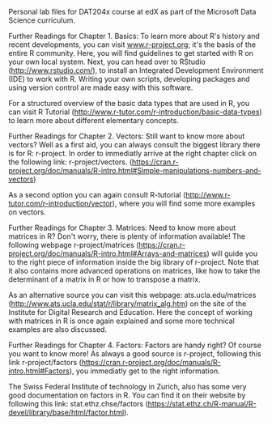 Personal lab files for DAT204x course at edX as part of the Microsoft Data Science curriculum.

Further Readings for Chapter 1. Basics:
To learn more about R's history and recent developments, you can visit www.r-project.org; it's the basis of the entire R community. Here, you will find guidelines to get started with R on your own local system. Next, you can head over to RStudio (http://www.rstudio.com/), to install an Integrated Development Environment (IDE) to work with R. Writing your own scripts, developing packages and using version control are made easy with this software. 

For a structured overview of the basic data types that are used in R, you can visit R Tutorial (http://www.r-tutor.com/r-introduction/basic-data-types) to learn more about different elementary concepts.


Further Readings for Chapter 2. Vectors:
Still want to know more about vectors? Well as a first aid, you can always consult the biggest library there is for R: r-project. In order to immediatly arrive at the right chapter click on the following link: r-project/vectors. (https://cran.r-project.org/doc/manuals/R-intro.html#Simple-manipulations-numbers-and-vectors)

As a second option you can again consult R-tutorial (http://www.r-tutor.com/r-introduction/vector), where you will find some more examples on vectors. 


Further Readings for Chapter 3. Matrices:
Need to know more about matrices in R? Don't worry, there is plenty of information available!  The following webpage r-project/matrices (https://cran.r-project.org/doc/manuals/R-intro.html#Arrays-and-matrices) will guide you to the right piece of information inside the big library of r-project. Note that it also contains more advanced operations on matrices, like how to take the determinant of a matrix in R or how to transpose a matrix.

As an alternative source you can visit this webpage: ats.ucla.edu/matrices (http://www.ats.ucla.edu/stat/r/library/matrix_alg.htm) on the site of the Institute for Digital Research and Education. Here the concept of working with matrices in R is once again explained and some more technical examples are also discussed.

Further Readings for Chapter 4. Factors:
Factors are handy right? Of course you want to know more! As always a good source is r-project, following this link r-project/factors (https://cran.r-project.org/doc/manuals/R-intro.html#Factors), you immediatly get to the right information.

The Swiss Federal Institute of technology in Zurich, also has some very good documentation on factors in R. You can find it on their website by following this link: stat.ethz.chse/factors (https://stat.ethz.ch/R-manual/R-devel/library/base/html/factor.html). 
